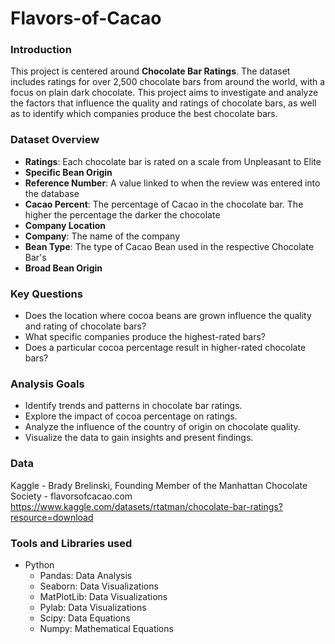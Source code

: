 # Flavors-of-Cacao
### Introduction
This project is centered around **Chocolate Bar Ratings**. The dataset includes ratings for over 2,500 chocolate bars from around the world, with a focus on plain dark chocolate. This project aims to investigate and analyze the factors that influence the quality and ratings of chocolate bars, as well as to identify which companies produce the best chocolate bars.

### Dataset Overview
- **Ratings**: Each chocolate bar is rated on a scale from Unpleasant to Elite 
- **Specific Bean Origin**
- **Reference Number**: A value linked to when the review was entered into the database 
- **Cacao Percent**: The percentage of Cacao in the chocolate bar. The higher the percentage the darker the chocolate
- **Company Location**
- **Company**: The name of the company
- **Bean Type**: The type of Cacao Bean used in the respective Chocolate Bar's
- **Broad Bean Origin**

### Key Questions
- Does the location where cocoa beans are grown influence the quality and rating of chocolate bars?
- What specific companies produce the highest-rated bars?
- Does a particular cocoa percentage result in higher-rated chocolate bars?

### Analysis Goals
- Identify trends and patterns in chocolate bar ratings.
- Explore the impact of cocoa percentage on ratings.
- Analyze the influence of the country of origin on chocolate quality.
- Visualize the data to gain insights and present findings.

### Data
Kaggle - Brady Brelinski, Founding Member of the Manhattan Chocolate Society - flavorsofcacao.com 
https://www.kaggle.com/datasets/rtatman/chocolate-bar-ratings?resource=download

### Tools and Libraries used
- Python
  - Pandas: Data Analysis
  - Seaborn: Data Visualizations
  - MatPlotLib: Data Visualizations
  - Pylab: Data Visualizations
  - Scipy: Data Equations
  - Numpy: Mathematical Equations
  


